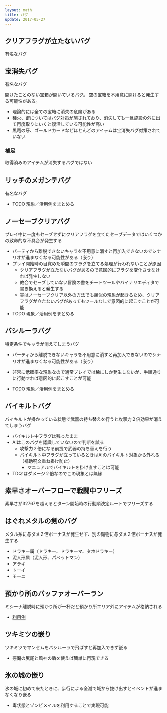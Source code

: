 ```yaml
---
layout: math
title: バグ
update: 2017-05-27
---
```


## クリアフラグが立たないバグ

有名なバグ


## 宝消失バグ

有名なバグ

開けたことのない宝箱が開いているバグ。
空の宝箱を不用意に開けると発生する可能性がある。

* 理論的には全ての宝箱に消失の危険がある
* 種火、鍵についてはバグ対策が施されており、消失しても一旦施設の外に出て再度取りにいくと復活している可能性が高い
* 黒竜の牙、ゴールドカードなどほとんどのアイテムは宝消失バグ対策されていない

### 補足

取得済みのアイテムが消失するバグではない


## リッチのメガンテバグ

有名なバグ

* TODO 現象／活用例をまとめる


## ノーセーブクリアバグ

プレイ中に一度もセーブせずにクリアフラグを立てたセーブデータではいくつかの致命的な不具合が発生する

* パーティから離脱できないキャラを不用意に消すと再加入できないのでシナリオが進まなくなる可能性がある（嵌り）
* プレイ開始時の目覚めた瞬間のフラグを立てる処理が行われないことが原因
	* クリアフラグが立たないバグがあるので意図的にフラグを変化させなければ発生しない
	* 教会でセーブしていない冒険の書をチートツールやバイナリエディタで書き換えると発生する
	* 実はノーセーブクリア以外の方法でも類似の現象が起きるため、クリアフラグが立たないバグがあってもツールなしで意図的に起こすことが可能
* TODO 現象／活用例をまとめる


## バシルーラバグ

特定条件でキャラが消えてしまうバグ

* パーティから離脱できないキャラを不用意に消すと再加入できないのでシナリオが進まなくなる可能性がある（嵌り）
* 非常に低確率な現象なので通常プレイでは稀にしか発生しないが、手順通りに行動すれば意図的に起こすことが可能

* TODO 現象／活用例をまとめる

## バイキルトバグ

バイキルトが掛かっている状態で武器の持ち替えを行うと攻撃力２倍効果が消えてしまうバグ

* バイキルト中フラグは残ったまま
* AIはこのバグを認識していないので判断を誤る
	* 攻撃力２倍になる前提で武器の持ち替えを行う
	* バイキルト中フラグが立っているときはAIのバイキルト対象から外れる（補助呪文重ね掛け防止）
		* マニュアルでバイキルトを掛け直すことは可能
* TDQ1はダメージ２倍なのでこの現象とは無縁


## 素早さオーバーフローで戦闘中フリーズ

素早さが32767を超えるとターン開始時の行動順決定ルートでフリーズする


## <a name="hagumetaken">はぐれメタルの剣のバグ

メタル系に与ダメ２倍ボーナスが発生せず、別の魔物に与ダメ２倍ボーナスが発生する

* ドラキー属（ドラキー、ドラキーマ、タホドラキー）
* 泥人形属（泥人形、パペットマン）
* アラキ
* トーイ
* モーニ


## 預かり所のバッファオーバーラン

ミシーナ離脱時に預かり所が一杯だと預かり所エリア外にアイテムが格納される

* [利用例](bug001)


## ツキミツの嵌り

ツキミツでマンセムをバシルーラで飛ばすと再加入できず嵌る

* 悪魔の尻尾と風神の盾を使えば簡単に再現できる


## 氷の城の嵌り

氷の城に初めて来たときに、歩行による全滅で城から抜け出すとイベントが進まなくなり嵌る

* 毒状態とゾンビメイルを利用することで実現可能
